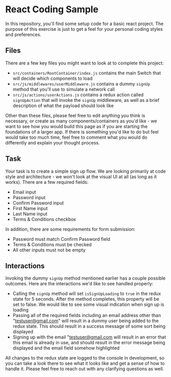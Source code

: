 # React Coding Sample

In this repository, you'll find some setup code for a basic react project. The purpose of this exercise is just to get a feel for your personal coding styles and preferences.

## Files

There are a few key files you might want to look at to complete this project:

- `src/containers/RootContainer/index.js` contains the main Switch that will decide which components to load
- `src/js/middlewares/userMiddleware.js` contains a dummy `signUp` method that you'll use to simulate a network call
- `src/js/actions/userActions.js` contains a redux action called `signUpAction` that will invoke the `signUp` middleware, as well as a brief description of what the payload should look like

Other than these files, please feel free to edit anything you think is necessary, or create as many components/containers as you'd like - we want to see how you would build this page as if you are starting the foundations of a larger app. If there is something you'd like to do but feel would take too much time, feel free to comment what you would do differently and explain your thought process.

## Task

Your task is to create a simple sign up flow. We are looking primarily at code style and architecture - we won't look at the visual UI at all (as long as it works). There are a few required fields:

- Email input
- Password input
- Confirm Password input
- First Name input
- Last Name input
- Terms & Conditions checkbox

In addition, there are some requirements for form submission:

- Password must match Confirm Password field
- Terms & Conditions must be checked
- All other inputs must not be empty

## Interactions

Invoking the dummy `signUp` method mentioned earlier has a couple possible outcomes. Here are the interactions we'd like to see handled properly:

- Calling the `signUp` method will set `isSignUpLoading` to `true` in the redux state for 5 seconds. After the method completes, this property will be set to false. We would like to see some visual indication when sign up is loading
- Passing all of the required fields including an email address other than "testuser@gmail.com" will result in a dummy user being added to the redux state. This should result in a success message of some sort being displayed
- Signing up with the email "testuser@gmail.com will result in an error that this email is already in use, and should result in the error message being displayed and the email field somehow highlighted

All changes to the redux state are logged to the console in development, so you can take a look there to see what it looks like and get a sense of how to handle it. Please feel free to reach out with any clarifying questions as well.
